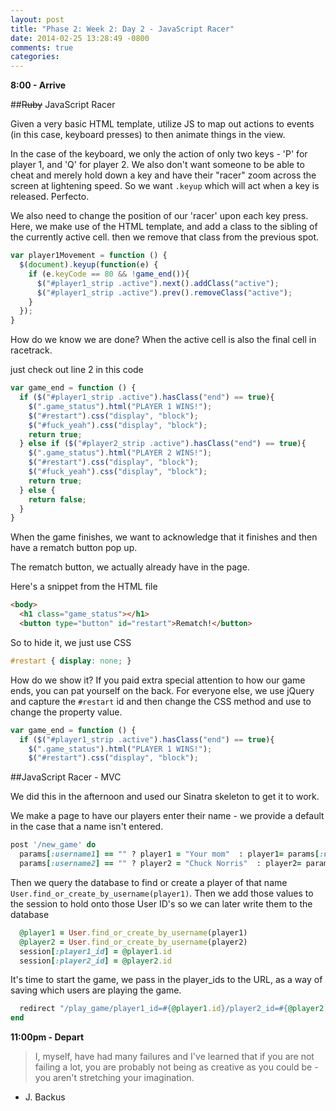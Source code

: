 ```yaml
---
layout: post
title: "Phase 2: Week 2: Day 2 - JavaScript Racer"
date: 2014-02-25 13:28:49 -0800
comments: true
categories: 
---
```



**8:00 - Arrive**

##~~Ruby~~ JavaScript Racer

Given a very basic HTML template, utilize JS to map out actions to events (in this case, keyboard presses) to then animate things in the view.

In the case of the keyboard, we only the action of only two keys - 'P' for player 1, and 'Q' for player 2.  We also don't want someone to be able to cheat and merely hold down a key and have their "racer" zoom across the screen at lightening speed. So we want `.keyup` which will act when a key is released. Perfecto.

We also need to change the position of our 'racer' upon each key press. Here, we make use of the HTML template, and add a class to the sibling of the currently active cell. then we remove that class from the previous spot.


```javascript
var player1Movement = function () {
  $(document).keyup(function(e) {
    if (e.keyCode == 80 && !game_end()){
      $("#player1_strip .active").next().addClass("active");
      $("#player1_strip .active").prev().removeClass("active");
    }
  });
}
```

How do we know we are done? When the active cell is also the final cell in racetrack.

just check out line 2 in this code

```javascript
var game_end = function () {
  if ($("#player1_strip .active").hasClass("end") == true){
    $(".game_status").html("PLAYER 1 WINS!");
    $("#restart").css("display", "block");
    $("#fuck_yeah").css("display", "block");
    return true;
  } else if ($("#player2_strip .active").hasClass("end") == true){
    $(".game_status").html("PLAYER 2 WINS!");
    $("#restart").css("display", "block");
    $("#fuck_yeah").css("display", "block");
    return true;
  } else {
    return false;
  }
}
```

When the game finishes, we want to acknowledge that it finishes and then have a rematch button pop up.

The rematch button, we actually already have in the page.

Here's a snippet from the HTML file

```html
<body>
  <h1 class="game_status"></h1>
  <button type="button" id="restart">Rematch!</button>
```

So to hide it, we just use CSS

```css
#restart { display: none; }
```

How do we show it? If you paid extra special attention to how our game ends, you can pat yourself on the back. For everyone else, we use jQuery and capture the `#restart` id and then change the CSS method and use to change the property value.

```javascript
var game_end = function () {
  if ($("#player1_strip .active").hasClass("end") == true){
    $(".game_status").html("PLAYER 1 WINS!");
    $("#restart").css("display", "block");
```

##JavaScript Racer - MVC

We did this in the afternoon and used our Sinatra skeleton to get it to work.

We make a page to have our players enter their name - we provide a default in the case that a name isn't entered.



```ruby app/controllers/index.rb
post '/new_game' do
  params[:username1] == "" ? player1 = "Your mom"  : player1= params[:username1]
  params[:username2] == "" ? player2 = "Chuck Norris"  : player2= params[:username2]
```

Then we query the database to find or create a player of that name `User.find_or_create_by_username(player1)`. Then we add those values to the session to hold onto those User ID's so we can later write them to the database

```ruby app/controllers/index.rb
  @player1 = User.find_or_create_by_username(player1)
  @player2 = User.find_or_create_by_username(player2)
  session[:player1_id] = @player1.id
  session[:player2_id] = @player2.id
```
It's time to start the game, we pass in the player_ids to the URL, as a way of saving which users are playing the game.

```ruby app/controllers/index.rb
  redirect "/play_game/player1_id=#{@player1.id}/player2_id=#{@player2.id}"
end
```


**11:00pm - Depart**

>I, myself, have had many failures and I've learned that if you are not failing a lot, you are probably not being as creative as you could be - you aren't stretching your imagination.  
- J. Backus

